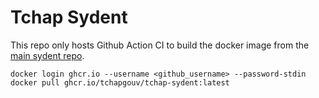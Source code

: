# Tchap Sydent

This repo only hosts Github Action CI to build the docker image from the [main sydent repo](https://github.com/matrix-org/sydent/tree/dinsic).


```
docker login ghcr.io --username <github_username> --password-stdin
docker pull ghcr.io/tchapgouv/tchap-sydent:latest
```